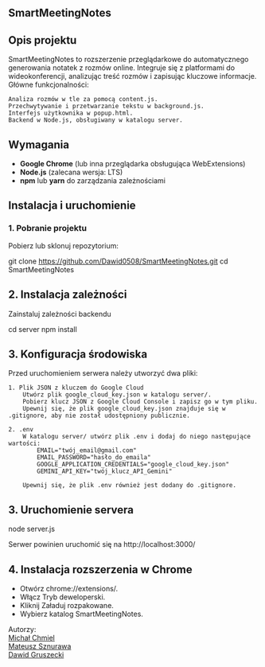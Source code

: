 ## SmartMeetingNotes

## Opis projektu

SmartMeetingNotes to rozszerzenie przeglądarkowe do automatycznego generowania notatek z rozmów online. Integruje się z platformami do wideokonferencji, analizując treść rozmów i zapisując kluczowe informacje.
Główne funkcjonalności:

    Analiza rozmów w tle za pomocą content.js.
    Przechwytywanie i przetwarzanie tekstu w background.js.
    Interfejs użytkownika w popup.html.
    Backend w Node.js, obsługiwany w katalogu server.

## Wymagania
- **Google Chrome** (lub inna przeglądarka obsługująca WebExtensions)
- **Node.js** (zalecana wersja: LTS)
- **npm** lub **yarn** do zarządzania zależnościami

## Instalacja i uruchomienie

### 1. Pobranie projektu
Pobierz lub sklonuj repozytorium:

git clone https://github.com/Dawid0508/SmartMeetingNotes.git
cd SmartMeetingNotes

## 2. Instalacja zależności
Zainstaluj zależności backendu

cd server
npm install

## 3. Konfiguracja środowiska
Przed uruchomieniem serwera należy utworzyć dwa pliki:

    1. Plik JSON z kluczem do Google Cloud
        Utwórz plik google_cloud_key.json w katalogu server/.
        Pobierz klucz JSON z Google Cloud Console i zapisz go w tym pliku.
        Upewnij się, że plik google_cloud_key.json znajduje się w .gitignore, aby nie został udostępniony publicznie.
    
    2. .env
        W katalogu server/ utwórz plik .env i dodaj do niego następujące wartości:
            EMAIL="twój_email@gmail.com"
            EMAIL_PASSWORD="hasło_do_emaila"
            GOOGLE_APPLICATION_CREDENTIALS="google_cloud_key.json"
            GEMINI_API_KEY="twój_klucz_API_Gemini"
        
        Upewnij się, że plik .env również jest dodany do .gitignore.


## 3. Uruchomienie servera

node server.js

Serwer powinien uruchomić się na http://localhost:3000/

## 4. Instalacja rozszerzenia w Chrome
 
 - Otwórz chrome://extensions/.
 - Włącz Tryb deweloperski.
 - Kliknij Załaduj rozpakowane.
 - Wybierz katalog SmartMeetingNotes.


Autorzy: <br />
[Michał Chmiel](https://github.com/Spren3) <br />
[Mateusz Sznurawa](https://github.com/mateusznu) <br />
[Dawid Gruszecki](https://github.com/Dawid0508) <br />
